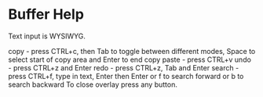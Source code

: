 # Buffer Help

Text input is WYSIWYG.

copy - press CTRL+c, then Tab to toggle between different modes, 
	   Space to select start of copy area and Enter to end copy
paste - press CTRL+v
undo - press CTRL+z and Enter
redo - press CTRL+z, Tab and Enter
search - press CTRL+f, type in text, Enter then Enter 
	   or f to search forward or b to search backward
To close overlay press any button.

